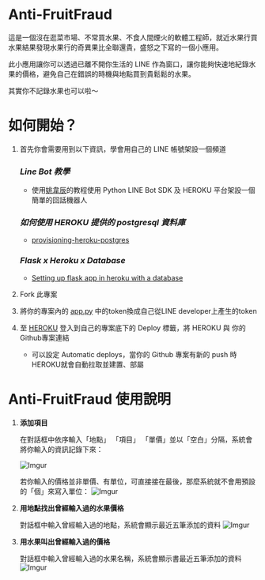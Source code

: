 # Anti-FruitFraud
這是一個沒在逛菜市場、不常買水果、不食人間煙火的軟體工程師，就近水果行買水果結果發現水果行的奇異果比全聯還貴，盛怒之下寫的一個小應用。

此小應用讓你可以透過已離不開你生活的 LINE 作為窗口，讓你能夠快速地紀錄水果的價格，避免自己在錯誤的時機與地點買到貴鬆鬆的水果。

其實你不記錄水果也可以啦～

# 如何開始？
1. 首先你會需要用到以下資訊，學會用自己的 LINE 帳號架設一個頻道
    ### ***Line Bot 教學***
    - 使用[姚韋辰](https://yaoandy107.github.io/line-bot-tutorial/)的教程使用 Python LINE Bot SDK 及 HEROKU 平台架設一個簡單的回話機器人

    ### ***如何使用 HEROKU 提供的 postgresql 資料庫***
    - [provisioning-heroku-postgres](https://devcenter.heroku.com/articles/heroku-postgresql#provisioning-heroku-postgres)

    ### ***Flask x Heroku x Database***
    - [Setting up flask app in heroku with a database](https://gist.github.com/mayukh18/2223bc8fc152631205abd7cbf1efdd41/)

2. Fork 此專案

3. 將你的專案內的 [app.py](/app.py) 中的token換成自己從LINE developer上產生的token

4. 至 [HEROKU](https://dashboard.heroku.com/) 登入到自己的專案底下的 Deploy 標籤，將 HEROKU 與 你的Github專案連結
    - 可以設定 Automatic deploys，當你的 Github 專案有新的 push 時 HEROKU就會自動拉取並建置、部屬

# Anti-FruitFraud 使用說明
1. **添加項目**
    
    在對話框中依序輸入「地點」 「項目」 「單價」並以「空白」分隔，系統會將你輸入的資訊記錄下來：

    ![Imgur](https://i.imgur.com/347pfiY.jpg)

    若你輸入的價格並非單價、有單位，可直接接在最後，那麼系統就不會用預設的「個」來寫入單位：
    ![Imgur](https://i.imgur.com/tj8NHPP.jpg)

2. **用地點找出曾經輸入過的水果價格**
    
    對話框中輸入曾經輸入過的地點，系統會顯示最近五筆添加的資料
    ![Imgur](https://i.imgur.com/6MYYPhp.jpg)

3. **用水果叫出曾經輸入過的價格**
    
    對話框中輸入曾經輸入過的水果名稱，系統會顯示書最近五筆添加的資料
    ![Imgur](https://i.imgur.com/TBgeFoQ.jpg)